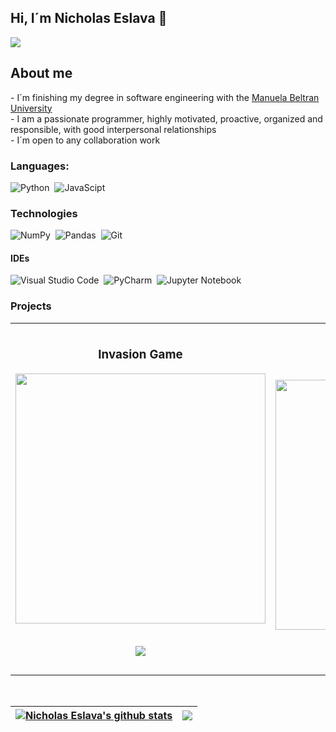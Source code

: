 ## Hi, I´m Nicholas Eslava 👋
<img src="https://github-production-user-asset-6210df.s3.amazonaws.com/105398438/302435978-0807e994-c9b8-49e8-9d00-a4cb84ef16bd.jpg?X-Amz-Algorithm=AWS4-HMAC-SHA256&X-Amz-Credential=AKIAVCODYLSA53PQK4ZA%2F20240205%2Fus-east-1%2Fs3%2Faws4_request&X-Amz-Date=20240205T214253Z&X-Amz-Expires=300&X-Amz-Signature=8aefaacd82e2e731128051b4b52b0cb1d43d9bfb960203f5ada4c6f229f14eb7&X-Amz-SignedHeaders=host&actor_id=105398438&key_id=0&repo_id=753290283">
<br>
<h2>About me</h2>
- I´m finishing my degree in software engineering with the <a href="https://umb.edu.co">Manuela Beltran University</a> <br>
- I am a passionate programmer, highly motivated, proactive, organized and responsible, with good interpersonal relationships <br>
- I´m open to any collaboration work


### Languages:

![Python](https://img.shields.io/badge/Python-3776AB?style=for-the-badge&logo=python&logoColor=white)&nbsp;
![JavaScipt](https://img.shields.io/badge/JavaScript-FCC624?style=for-the-badge&logo=javascript&logoColor=black)&nbsp;


### Technologies
![NumPy](https://img.shields.io/badge/numpy-%23013243.svg?style=for-the-badge&logo=numpy&logoColor=white)&nbsp;
![Pandas](https://img.shields.io/badge/pandas-%23150458.svg?style=for-the-badge&logo=pandas&logoColor=white)&nbsp;
![Git](https://img.shields.io/badge/GIT-E44C30?style=for-the-badge&logo=git&logoColor=white)&nbsp;

#### IDEs

![Visual Studio Code](https://img.shields.io/badge/Visual%20Studio%20Code-0078d7.svg?style=for-the-badge&logo=visual-studio-code&logoColor=white)&nbsp;
![PyCharm](https://img.shields.io/badge/pycharm-143?style=for-the-badge&logo=pycharm&logoColor=black&color=black&labelColor=green)&nbsp;
![Jupyter Notebook](https://img.shields.io/badge/jupyter-%23FA0F00.svg?style=for-the-badge&logo=jupyter&logoColor=white)&nbsp;

### Projects

<table>
<tr>
<td width="50%">
<h3 align="center">Invasion Game</h3>
<div align="center">
<a href="https://github.com/NicholasEslava/InvasionGame?tab=readme-ov-file" target="_blank"><img src="https://private-user-images.githubusercontent.com/105398438/302476962-b28c51c4-2fbe-4231-973a-1d5dcd999cd1.png?jwt=eyJhbGciOiJIUzI1NiIsInR5cCI6IkpXVCJ9.eyJpc3MiOiJnaXRodWIuY29tIiwiYXVkIjoicmF3LmdpdGh1YnVzZXJjb250ZW50LmNvbSIsImtleSI6ImtleTUiLCJleHAiOjE3MDcxOTAzNDksIm5iZiI6MTcwNzE5MDA0OSwicGF0aCI6Ii8xMDUzOTg0MzgvMzAyNDc2OTYyLWIyOGM1MWM0LTJmYmUtNDIzMS05NzNhLTFkNWRjZDk5OWNkMS5wbmc_WC1BbXotQWxnb3JpdGhtPUFXUzQtSE1BQy1TSEEyNTYmWC1BbXotQ3JlZGVudGlhbD1BS0lBVkNPRFlMU0E1M1BRSzRaQSUyRjIwMjQwMjA2JTJGdXMtZWFzdC0xJTJGczMlMkZhd3M0X3JlcXVlc3QmWC1BbXotRGF0ZT0yMDI0MDIwNlQwMzI3MjlaJlgtQW16LUV4cGlyZXM9MzAwJlgtQW16LVNpZ25hdHVyZT0zY2U4MDAwMjc4ZjRjMTE2MjhlY2NmMWI2MTliZWNjODYwN2MxNmUwNDJiODkwMmRmOTQ5NDdjM2ZmOGFlMDA5JlgtQW16LVNpZ25lZEhlYWRlcnM9aG9zdCZhY3Rvcl9pZD0wJmtleV9pZD0wJnJlcG9faWQ9MCJ9.73qBOrbzljdy9Cdl-zkbEjjkmYdje4gA0YcxEA4fAaQ" width="400" ></a>
<p>
<a href="https://github.com/NicholasEslava/InvasionGame?tab=readme-ov-file" target="_blank"><br>
<img src="https://img.shields.io/badge/CODE-ff9?style=for-the-badge&logo=github&logoColor=black">
</a>
</p>

</div>
                                                                                      
</td>

<td width="50%">
               <br>
<h3 align="center">Face Recognition Images</h3>
<div align="center">                                       
<a href="https://github.com/NicholasEslava/Face_Recognition_Images" target="_blank"><img src="https://private-user-images.githubusercontent.com/105398438/302482494-6dfd5fb6-b736-46a5-abb0-cec4144c1661.png?jwt=eyJhbGciOiJIUzI1NiIsInR5cCI6IkpXVCJ9.eyJpc3MiOiJnaXRodWIuY29tIiwiYXVkIjoicmF3LmdpdGh1YnVzZXJjb250ZW50LmNvbSIsImtleSI6ImtleTUiLCJleHAiOjE3MDcxODY2ODMsIm5iZiI6MTcwNzE4NjM4MywicGF0aCI6Ii8xMDUzOTg0MzgvMzAyNDgyNDk0LTZkZmQ1ZmI2LWI3MzYtNDZhNS1hYmIwLWNlYzQxNDRjMTY2MS5wbmc_WC1BbXotQWxnb3JpdGhtPUFXUzQtSE1BQy1TSEEyNTYmWC1BbXotQ3JlZGVudGlhbD1BS0lBVkNPRFlMU0E1M1BRSzRaQSUyRjIwMjQwMjA2JTJGdXMtZWFzdC0xJTJGczMlMkZhd3M0X3JlcXVlc3QmWC1BbXotRGF0ZT0yMDI0MDIwNlQwMjI2MjNaJlgtQW16LUV4cGlyZXM9MzAwJlgtQW16LVNpZ25hdHVyZT03MjJhMGRkYmUzZTU2Yjg3N2IxN2ViYzA5OWFiNDNmMDRkOWY4MzEzM2FkMzkzM2FiYzc2ZGNhNmUzNWZkY2M0JlgtQW16LVNpZ25lZEhlYWRlcnM9aG9zdCZhY3Rvcl9pZD0wJmtleV9pZD0wJnJlcG9faWQ9MCJ9.wxQasBB_qjzS_IBehtxR_jHJe-mMtBKbfITtaIYGWn4" width="400"></a>
<br>
<p>
<a href="https://github.com/NicholasEslava/Face_Recognition_Image" target="_blank"><br>
<img src="https://img.shields.io/badge/CODE-80ffaa?style=for-the-badge&logo=github&logoColor=black">
</a>
</p>
</div>                                                             
</table>                                                                                 
</div>
<br>





| <a href="https://github.com/nicholaseslava/github-readme-stats"><img align="center" src="https://github-readme-stats.vercel.app/api?username=nicholaseslava&show_icons=true&include_all_commits=true&theme=buefy&hide_border=true" alt="Nicholas Eslava's github stats" /></a> | <a href="https://github.com/anuraghazra/github-readme-stats"><img align="center" src="https://github-readme-stats.vercel.app/api/top-langs/?username=nicholaseslava&layout=compact&theme=buefy&hide_border=true" /></a> |
| ------------- | ------------- |





